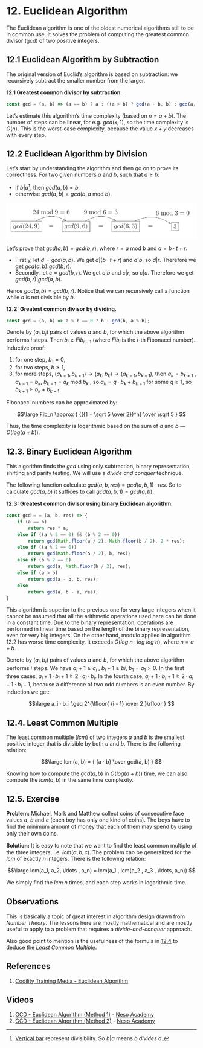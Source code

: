 # 12. Euclidean Algorithm

The Euclidean algorithm is one of the oldest numerical algorithms still to be in common use. It solves the problem of computing the greatest common divisor (gcd) of two positive integers.

## 12.1 Euclidean Algorithm by Subtraction

The original version of Euclid’s algorithm is based on subtraction: we recursively subtract the smaller number from the larger.

**12.1 Greatest common divisor by subtraction.**
```js
const gcd = (a, b) => (a == b) ? a : ((a > b) ? gcd(a - b, b) : gcd(a, b - a));
```

Let’s estimate this algorithm’s time complexity (based on $n = a + b$). The number of steps can be linear, for e.g. $gcd(x, 1)$, so the time complexity is $O(n)$. This is the worst-case complexity, because the value $x + y$ decreases with every step.

## 12.2 Euclidean Algorithm by Division

Let’s start by understanding the algorithm and then go on to prove its correctness. For two given numbers $a$ and $b$, such that $a \geq b$:

- if $b | a$[^1], then $gcd(a, b) = b$,
- otherwise $gcd(a, b) = gcd(b, a\text{ mod }b)$.

![Progression of GCD](/.attachments/gcd-progression.png)

Let’s prove that $gcd(a, b) = gcd(b, r)$, where $r = a$ mod $b$ and $a = b · t + r$:

- Firstly, let $d = gcd(a, b)$. We get $d | (b · t + r)$ and $d | b$, so $d | r$. Therefore we get $gcd(a, b) | gcd(b, r)$.
- Secondly, let $c = gcd(b, r)$. We get $c | b$ and $c | r$, so $c | a$. Therefore we get $gcd(b, r) | gcd(a, b)$.

Hence $gcd(a, b) = gcd(b, r)$. Notice that we can recursively call a function while $a$ is not divisible by $b$.

**12.2: Greatest common divisor by dividing.**
```js
const gcd = (a, b) => a % b == 0 ? b : gcd(b, a % b);
```

Denote by $(a_i , b_i)$ pairs of values $a$ and $b$, for which the above algorithm performs $i$ steps. Then $b_i \geq Fib_{i − 1}$ (where $Fib_i$ is the $i$-th Fibonacci number). Inductive proof:

1. for one step, $b_1 = 0$,
2. for two steps, $b \geq 1$,
3. for more steps, $(a_{k + 1} , b_{k + 1}) → (a_k , b_k ) → (a_{k − 1} , b_{k − 1} )$, then $a_k = b_{k + 1}$ , $a_{k − 1} = b_k$,
$b_{k − 1} = a_k$ mod $b_k$ , so $a_k = q · b_k + b_{k − 1}$ for some $q \geq 1$, so $b_{k + 1} \geq b_k + b_{k − 1}$.

Fibonacci numbers can be approximated by:

$$\large
Fib_n \approx { {({1 + \sqrt 5 \over 2})^n} \over \sqrt 5 }
$$

Thus, the time complexity is logarithmic based on the sum of $a$ and $b$ — $O(log(a + b))$.

## 12.3. Binary Euclidean Algorithm

This algorithm ﬁnds the $gcd$ using only subtraction, binary representation, shifting and parity testing. We will use a _divide and conquer_ technique.

The following function calculate $gcd(a, b, res) = gcd(a, b, 1) · res$. So to calculate $gcd(a, b)$ it suﬃces to call $gcd(a, b, 1) = gcd(a, b)$.

**12.3: Greatest common divisor using binary Euclidean algorithm.**
```js
const gcd = = (a, b, res) => {
    if (a == b)
        return res * a;
    else if ((a % 2 == 0) && (b % 2 == 0))
        return gcd(Math.floor(a / 2), Math.floor(b / 2), 2 * res);
    else if ((a % 2 == 0))
        return gcd(Math.floor(a / 2), b, res);
    else if (b % 2 == 0)
        return gcd(a, Math.floor(b / 2), res);
    else if (a > b)
        return gcd(a - b, b, res);
    else
        return gcd(a, b - a, res);
}
```

This algorithm is superior to the previous one for very large integers when it cannot be assumed that all the arithmetic operations used here can be done in a constant time. Due to the binary representation, operations are performed in linear time based on the length of the binary representation, even for very big integers. On the other hand, modulo applied in algorithm 12.2 has worse time complexity. It exceeds $O(log\text{ }n · log\text{ }log\text{ }n)$, where $n = a + b$.

Denote by $(a_i , b_i)$ pairs of values $a$ and $b$, for which the above algorithm performs $i$ steps. We have $a_i + 1 \geq a_i$ , $b_i + 1 \geq bi$, $b_1 = a_1 > 0$. In the ﬁrst three cases, $a_i + 1 · b_i + 1 \geq 2 · a_i · b_i$. In the fourth case, $a_i + 1 · b_i + 1 \geq 2 · a_i − 1 · b_i − 1$, because a diﬀerence of two odd numbers is an even number. By induction we get:

$$\large
a_i · b_i \geq 2^{\lfloor{ {i - 1} \over 2 }\rfloor }
$$

## 12.4. Least Common Multiple

The least common multiple $(lcm)$ of two integers $a$ and $b$ is the smallest positive integer that is divisible by both $a$ and $b$. There is the following relation:

$$\large
lcm(a, b) = { {a · b} \over gcd(a, b) }
$$

Knowing how to compute the $gcd(a, b)$ in $O(log(a+b))$ time, we can also compute the $lcm(a, b)$ in the same time complexity.

## 12.5. Exercise

**Problem:** Michael, Mark and Matthew collect coins of consecutive face values $a$, $b$ and $c$ (each boy has only one kind of coins). The boys have to ﬁnd the minimum amount of money that each of them may spend by using only their own coins.

**Solution:** It is easy to note that we want to ﬁnd the least common multiple of the three integers, i.e. $lcm(a, b, c)$. The problem can be generalized for the $lcm$ of exactly $n$ integers. There is the following relation:

$$\large
lcm(a_1, a_2, \ldots , a_n) = lcm(a_1 , lcm(a_2 , a_3 , \ldots, a_n))
$$

We simply ﬁnd the $lcm$ $n$ times, and each step works in logarithmic time.

## Observations

This is basically a topic of great interest in algorithm design drawn from _Number Theory_. The lessons here are mostly mathematical and are mostly useful to apply to a problem that requires a _divide-and-conquer_ approach.

Also good point to mention is the usefulness of the formula in [12.4](#124-least-common-multiple) to deduce the _Least Common Multiple_.

## References

1. [Codility Training Media - Euclidean Algorithm](https://codility.com/media/train/10-Gcd.pdf)

## Videos

1. [GCD - Euclidean Algorithm (Method 1)](https://youtu.be/yHwneN6zJmU) - [Neso Academy](https://www.youtube.com/@nesoacademy)
2. [GCD - Euclidean Algorithm (Method 2)](https://youtu.be/svBx8u5bMEg) - [Neso Academy](https://www.youtube.com/@nesoacademy)

[^1]: [Vertical bar](https://en.wikipedia.org/wiki/Vertical_bar) represent divisibility. So $b | a$ means _b divides a_.